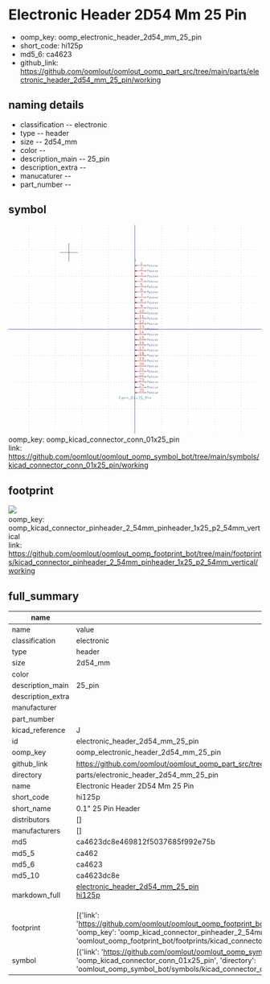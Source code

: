 # Electronic Header 2D54 Mm 25 Pin

  
* oomp_key: oomp_electronic_header_2d54_mm_25_pin 
* short_code: hi125p
* md5_6: ca4623  
* github_link: https://github.com/oomlout/oomlout_oomp_part_src/tree/main/parts/electronic_header_2d54_mm_25_pin/working  
## naming details
* classification -- electronic
* type -- header
* size -- 2d54_mm
* color -- 
* description_main -- 25_pin
* description_extra -- 
* manucaturer -- 
* part_number -- 



## symbol

![](symbol/0/working/working_600.png)  
oomp_key: oomp_kicad_connector_conn_01x25_pin  
link: https://github.com/oomlout/oomlout_oomp_symbol_bot/tree/main/symbols/kicad_connector_conn_01x25_pin/working  

## footprint

![](footprint/0/working/working_600.png)  
oomp_key: oomp_kicad_connector_pinheader_2_54mm_pinheader_1x25_p2_54mm_vertical  
link: https://github.com/oomlout/oomlout_oomp_footprint_bot/tree/main/footprints/kicad_connector_pinheader_2_54mm_pinheader_1x25_p2_54mm_vertical/working  

## full_summary
| name | value | 
| --- | --- | 
| name | value | 
| classification | electronic | 
| type | header | 
| size | 2d54_mm | 
| color |  | 
| description_main | 25_pin | 
| description_extra |  | 
| manufacturer |  | 
| part_number |  | 
| kicad_reference | J | 
| id | electronic_header_2d54_mm_25_pin | 
| oomp_key | oomp_electronic_header_2d54_mm_25_pin | 
| github_link | https://github.com/oomlout/oomlout_oomp_part_src/tree/main/parts/electronic_header_2d54_mm_25_pin/working | 
| directory | parts/electronic_header_2d54_mm_25_pin | 
| name | Electronic Header 2D54 Mm 25 Pin | 
| short_code | hi125p | 
| short_name | 0.1" 25 Pin Header | 
| distributors | [] | 
| manufacturers | [] | 
| md5 | ca4623dc8e469812f5037685f992e75b | 
| md5_5 | ca462 | 
| md5_6 | ca4623 | 
| md5_10 | ca4623dc8e | 
| markdown_full | [electronic_header_2d54_mm_25_pin](https://github.com/oomlout/oomlout_oomp_part_src/tree/main/parts/electronic_header_2d54_mm_25_pin/working)<br>[hi125p](https://github.com/oomlout/oomlout_oomp_part_src/tree/main/parts/electronic_header_2d54_mm_25_pin/working)<br><br> | 
| footprint | [{'link': 'https://github.com/oomlout/oomlout_oomp_footprint_bot/tree/main/foootprntss/kicad_connector_pinheader_2_54mm_pinheader_1x25_p2_54mm_vertical', 'oomp_key': 'oomp_kicad_connector_pinheader_2_54mm_pinheader_1x25_p2_54mm_vertical', 'directory': 'oomlout_oomp_footprint_bot/footprints/kicad_connector_pinheader_2_54mm_pinheader_1x25_p2_54mm_vertical//working/working.kicad_mod'}] | 
| symbol | [{'link': 'https://github.com/oomlout/oomlout_oomp_symbol_bot/tree/main/symbols/kicad_connector_conn_01x25_pin', 'oomp_key': 'oomp_kicad_connector_conn_01x25_pin', 'directory': 'oomlout_oomp_symbol_bot/symbols/kicad_connector_conn_01x25_pin//working/working.kicad_sym'}] | 
